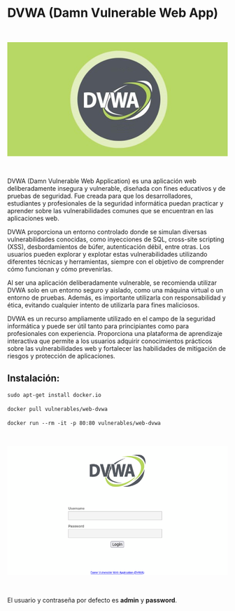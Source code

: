 # DVWA (Damn Vulnerable Web App)

<br>

<p align="center">
<img src="./Img/Logo.jpg">
</p>

<br>

DVWA (Damn Vulnerable Web Application) es una aplicación web deliberadamente insegura y vulnerable, diseñada con fines educativos y de pruebas de seguridad. Fue creada para que los desarrolladores, estudiantes y profesionales de la seguridad informática puedan practicar y aprender sobre las vulnerabilidades comunes que se encuentran en las aplicaciones web.

DVWA proporciona un entorno controlado donde se simulan diversas vulnerabilidades conocidas, como inyecciones de SQL, cross-site scripting (XSS), desbordamientos de búfer, autenticación débil, entre otras. Los usuarios pueden explorar y explotar estas vulnerabilidades utilizando diferentes técnicas y herramientas, siempre con el objetivo de comprender cómo funcionan y cómo prevenirlas.

Al ser una aplicación deliberadamente vulnerable, se recomienda utilizar DVWA solo en un entorno seguro y aislado, como una máquina virtual o un entorno de pruebas. Además, es importante utilizarla con responsabilidad y ética, evitando cualquier intento de utilizarla para fines maliciosos.

DVWA es un recurso ampliamente utilizado en el campo de la seguridad informática y puede ser útil tanto para principiantes como para profesionales con experiencia. Proporciona una plataforma de aprendizaje interactiva que permite a los usuarios adquirir conocimientos prácticos sobre las vulnerabilidades web y fortalecer las habilidades de mitigación de riesgos y protección de aplicaciones.

## Instalación:

```
sudo apt-get install docker.io

docker pull vulnerables/web-dvwa

docker run --rm -it -p 80:80 vulnerables/web-dvwa
```

<br>

<p align="center">
<img src="./Img/Login.png">
</p>

<br>

El usuario y contraseña por defecto es **admin** y **password**.